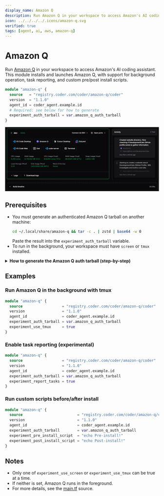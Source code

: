 ```yaml
---
display_name: Amazon Q
description: Run Amazon Q in your workspace to access Amazon's AI coding assistant.
icon: ../../../../.icons/amazon-q.svg
verified: true
tags: [agent, ai, aws, amazon-q]
---
```


# Amazon Q

Run [Amazon Q](https://aws.amazon.com/q/) in your workspace to access Amazon's AI coding assistant. This module installs and launches Amazon Q, with support for background operation, task reporting, and custom pre/post install scripts.

```tf
module "amazon-q" {
  source   = "registry.coder.com/coder/amazon-q/coder"
  version  = "1.1.0"
  agent_id = coder_agent.example.id
  # Required: see below for how to generate
  experiment_auth_tarball = var.amazon_q_auth_tarball
}
```

![Amazon-Q in action](../../.images/amazon-q.png)

## Prerequisites

- You must generate an authenticated Amazon Q tarball on another machine:
  ```sh
  cd ~/.local/share/amazon-q && tar -c . | zstd | base64 -w 0
  ```
  Paste the result into the `experiment_auth_tarball` variable.
- To run in the background, your workspace must have `screen` or `tmux` installed.

<details>
<summary><strong>How to generate the Amazon Q auth tarball (step-by-step)</strong></summary>

**1. Install and authenticate Amazon Q on your local machine:**

- Download and install Amazon Q from the [official site](https://aws.amazon.com/q/developer/).
- Run `q login` and complete the authentication process in your terminal.

**2. Locate your Amazon Q config directory:**

- The config is typically stored at `~/.local/share/amazon-q`.

**3. Generate the tarball:**

- Run the following command in your terminal:
  ```sh
  cd ~/.local/share/amazon-q
  tar -c . | zstd | base64 -w 0
  ```

**4. Copy the output:**

- The command will output a long string. Copy this entire string.

**5. Paste into your Terraform variable:**

- Assign the string to the `experiment_auth_tarball` variable in your Terraform configuration, for example:
  ```tf
  variable "amazon_q_auth_tarball" {
    type    = string
    default = "PASTE_LONG_STRING_HERE"
  }
  ```

**Note:**

- You must re-generate the tarball if you log out or re-authenticate Amazon Q on your local machine.
- This process is required for each user who wants to use Amazon Q in their workspace.

[Reference: Amazon Q documentation](https://docs.aws.amazon.com/amazonq/latest/qdeveloper-ug/generate-docs.html)

</details>

## Examples

### Run Amazon Q in the background with tmux

```tf
module "amazon-q" {
  source                  = "registry.coder.com/coder/amazon-q/coder"
  version                 = "1.1.0"
  agent_id                = coder_agent.example.id
  experiment_auth_tarball = var.amazon_q_auth_tarball
  experiment_use_tmux     = true
}
```

### Enable task reporting (experimental)

```tf
module "amazon-q" {
  source                  = "registry.coder.com/coder/amazon-q/coder"
  version                 = "1.1.0"
  agent_id                = coder_agent.example.id
  experiment_auth_tarball = var.amazon_q_auth_tarball
  experiment_report_tasks = true
}
```

### Run custom scripts before/after install

```tf
module "amazon-q" {
  source                         = "registry.coder.com/coder/amazon-q/coder"
  version                        = "1.1.0"
  agent_id                       = coder_agent.example.id
  experiment_auth_tarball        = var.amazon_q_auth_tarball
  experiment_pre_install_script  = "echo Pre-install!"
  experiment_post_install_script = "echo Post-install!"
}
```

## Notes

- Only one of `experiment_use_screen` or `experiment_use_tmux` can be true at a time.
- If neither is set, Amazon Q runs in the foreground.
- For more details, see the [main.tf](./main.tf) source.
